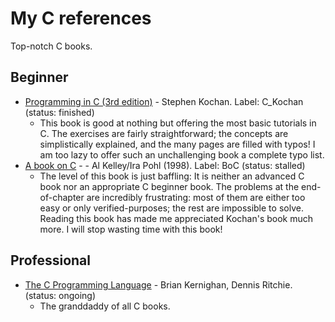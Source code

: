 # My C references
Top-notch C books.
## Beginner
* [Programming in C (3rd edition)](https://www.amazon.com/dp/0672326663/?tag=stackoverfl08-20) - Stephen Kochan. Label: C_Kochan (status: finished)
  * This book is good at nothing but offering the most basic
  tutorials in C. The exercises are fairly straightforward;
  the concepts are simplistically explained, and the many pages
  are filled with typos! I am too lazy to offer such an
  unchallenging book a complete typo list.
* [A book on C](https://www.amazon.com/dp/0201183994/?tag=stackoverflow17-20) - - Al Kelley/Ira Pohl (1998). Label: BoC (status: stalled)
  * The level of this book is just baffling: It is neither an advanced C book nor
  an appropriate C beginner book. The problems at the end-of-chapter are incredibly
  frustrating: most of them are either too easy or only verified-purposes; the rest
  are impossible to solve. Reading this book has made me appreciated Kochan's book much
  more. I will stop wasting time with this book!

## Professional
* [The C Programming Language](https://www.amazon.com/Programming-Language-2nd-Brian-Kernighan/dp/0131103628) - Brian Kernighan, Dennis Ritchie. (status: ongoing)
  * The granddaddy of all C books.
